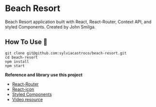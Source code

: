 # Beach Resort

Beach Resort application built with React, React-Router, Context API, and styled Components. Created by John Smilga.

## How To Use 🔧

    git clone git@github.com:sylviacastroco/beach-resort.git
    cd beach-resort
    npm install
    npm start

<div><b>
Reference and library use this project
</b></div>

- [React-Router](https://reacttraining.com/react-router/web/)
- [React-icon](https://github.com/react-icons/react-icons)
- [Styled Components](https://www.styled-components.com/)
- [Video resource](https://www.youtube.com/watch?v=LXJOvkVYQqA&t=2710s)
